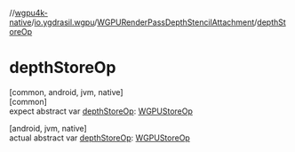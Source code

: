 //[wgpu4k-native](../../../index.md)/[io.ygdrasil.wgpu](../index.md)/[WGPURenderPassDepthStencilAttachment](index.md)/[depthStoreOp](depth-store-op.md)

# depthStoreOp

[common, android, jvm, native]\
[common]\
expect abstract var [depthStoreOp](depth-store-op.md): [WGPUStoreOp](../-w-g-p-u-store-op/index.md)

[android, jvm, native]\
actual abstract var [depthStoreOp](depth-store-op.md): [WGPUStoreOp](../-w-g-p-u-store-op/index.md)